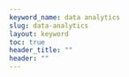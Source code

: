 ```yaml
---
keyword_name: data analytics
slug: data-analytics
layout: keyword
toc: true
header_title: ""
header: ""
---
```

